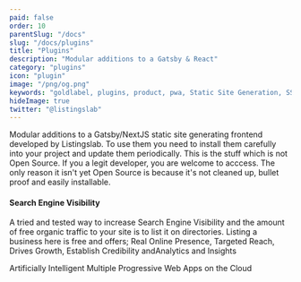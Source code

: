 ```yaml
---
paid: false
order: 10
parentSlug: "/docs"
slug: "/docs/plugins"
title: "Plugins"
description: "Modular additions to a Gatsby & React"
category: "plugins"
icon: "plugin"
image: "/png/og.png"
keywords: "goldlabel, plugins, product, pwa, Static Site Generation, SSR, free"
hideImage: true
twitter: "@listingslab"
---
```

Modular additions to a Gatsby/NextJS static site generating frontend developed by Listingslab. To use them you need to install them carefully into your project and update them periodically. This is the stuff which is not Open Source. If you a legit developer, you are welcome to acccess. The only reason it isn't yet Open Source is because it's not cleaned up, bullet proof and easily installable.

#### Search Engine Visibility

A tried and tested way to increase Search Engine Visibility and the amount of free organic traffic to your site is to list it on directories. Listing a business here is free and offers; Real Online Presence, Targeted Reach, Drives Growth, Establish Credibility andAnalytics and Insights

Artificially Intelligent Multiple Progressive Web Apps on the Cloud